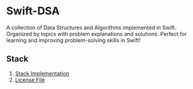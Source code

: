 # Swift-DSA
A collection of Data Structures and Algorithms implemented in Swift. Organized by topics with problem explanations and solutions. Perfect for learning and improving problem-solving skills in Swift!

## Stack
1. [Stack Implementation](./Swift-DSA/Stack+Queue/Stack+Implementation.playground)
2. [License File](./LICENSE)

